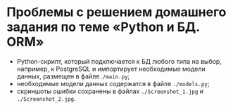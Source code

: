 # Проблемы с решением домашнего задания по теме «Python и БД. ORM»

- Python-скрипт, который подключается к БД любого типа на выбор, например, к PostgreSQL и импортирует необходимые модели данных, размещен в файле`./main.py`;
- необходимые модели данных содержатся в файле `./models.py`;
- скриншоты ошибки сохранены в файлах `./Screenshot_1.jpg` и `./Screenshot_2.jpg`.